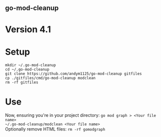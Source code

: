 ## go-mod-cleanup
# Version 4.1

# Setup
`mkdir ~/.go-mod-cleanup`<br>
`cd ~/.go-mod-cleanup`<br>
`git clone https://github.com/andym1125/go-mod-cleanup gitfiles`<br>
`cp ./gitfiles/cmd/go-mod-cleanup modclean`<br>
`rm -rf gitfiles`<br>

# Use
Now, ensuring you're in your project directory:
`go mod graph > <Your file name>`<br>
`~/.go-mod-cleanup/modclean <Your file name>`<br>
Optionally remove HTML files: `rm -rf gomodgraph`
